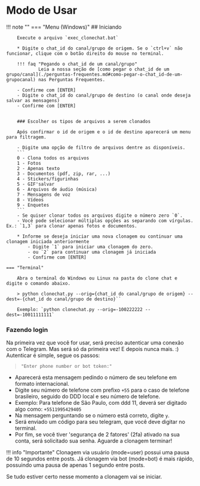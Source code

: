 ﻿# Modo de Usar
!!! note ""
    === "Menu (Windows)"
        ## Iniciando
        
        Execute o arquivo `exec_clonechat.bat`

        * Digite o chat_id do canal/grupo de origem. Se o `ctrl+v` não funcionar, clique com o botão direito do mouse no terminal.

        !!! faq "Pegando o chat_id de um canal/grupo"
                Leia a nossa seção de [como pegar o chat_id de um grupo/canal](./perguntas-frequentes.md#como-pegar-o-chat_id-de-um-grupocanal) nas Perguntas Frequentes. 

        - Confirme com [ENTER]
        - Digite o chat_id do canal/grupo de destino (o canal onde deseja salvar as mensagens)
        - Confirme com [ENTER]


        ### Escolher os tipos de arquivos a serem clonados

        Após confirmar o id de origem e o id de destino aparecerá um menu para filtragem.

        - Digite uma opção de filtro de arquivos dentre as disponíveis.
        ```
        0 - Clona todos os arquivos
        1 - Fotos
        2 - Apenas texto
        3 - Documentos (pdf, zip, rar, ...)
        4 - Stickers/figurinhas
        5 - GIF'salvar
        6 - Arquivos de áudio (música)
        7 - Mensagens de voz
        8 - Vídeos
        9 - Enquetes
        ```
        - Se quiser clonar todos os arquivos digite o número zero `0`.
        - Você pode selecionar múltiplas opções as separando com vírgulas. Ex.: `1,3` para clonar apenas fotos e documentos.

        * Informe se deseja iniciar uma nova clonagem ou continuar uma clonagem iniciada anteriormente
            - Digite `1` para iniciar uma clonagem do zero.
            - ou `2` para continuar uma clonagem já iniciada
            - Confirme com [ENTER]

    === "Terminal"

        Abra o terminal do Windows ou Linux na pasta do clone chat e digite o comando abaixo.

        > python clonechat.py --orig={chat_id do canal/grupo de origem} --dest=-{chat_id do canal/grupo de destino}``

        Exemplo: `python clonechat.py --orig=-100222222 --dest=-10011111111`

### Fazendo login

Na primeira vez que você for usar, será preciso autenticar uma conexão com o Telegram. Mas será só da primeira vez! E depois nunca mais. :) Autenticar é simple, segue os passos:

> `"Enter phone number or bot token:"`

- Aparecerá esta mensagem pedindo o número de seu telefone em formato internacional.
- Digite seu número de telefone com prefixo `+55` para o caso de telefone brasileiro, seguido do DDD local e seu número de telefone.
- Exemplo: Para telefone de São Paulo, com ddd 11, deverá ser digitado algo como: `+5511995429405`
- Na mensagem perguntando se o número está correto, digite `y`.
- Será enviado um código para seu telegram, que você deve digitar no terminal.
- Por fim, se você tiver 'segurança de 2 fatores' (2fa) ativado na sua conta, será solicitado sua senha.
Aguarde a clonagem terminar!

!!! info "Importante"
        Clonagem via usuário (mode=user) possui uma pausa de 10 segundos entre posts. Já clonagem via bot (mode=bot) é mais rápido, possuindo uma pausa de apenas 1 segundo entre posts.

Se tudo estiver certo nesse momento a clonagem vai se iniciar.